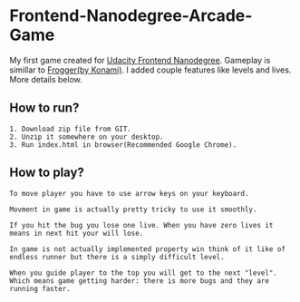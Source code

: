 # Frontend-Nanodegree-Arcade-Game

My first game created for [Udacity Frontend Nanodegree](https://www.udacity.com/nanodegree). Gameplay is simillar to [Frogger(by Konami)](https://en.wikipedia.org/wiki/Frogger). I added couple features like levels and lives. More details below.

## How to run?

	1. Download zip file from GIT.
	2. Unzip it somewhere on your desktop.
	3. Run index.html in browser(Recommended Google Chrome).

## How to play?

	
	To move player you have to use arrow keys on your keyboard.

	Movment in game is actually pretty tricky to use it smoothly.

	If you hit the bug you lose one live. When you have zero lives it means in next hit your will lose.

	In game is not actually implemented property win think of it like of endless runner but there is a simply difficult level.

	When you guide player to the top you will get to the next "level". Which means game getting harder: there is more bugs and they are running faster.
